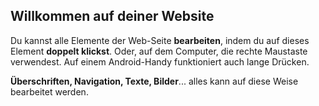 ## Willkommen auf deiner Website

Du kannst alle Elemente der Web-Seite **bearbeiten**, indem du auf dieses Element **doppelt klickst**. Oder, auf dem Computer, die rechte Maustaste verwendest. Auf einem Android-Handy funktioniert auch lange Drücken.

**Überschriften, Navigation, Texte, Bilder**... alles kann auf diese Weise bearbeitet werden.
